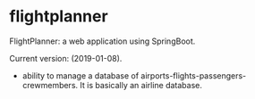 # flightplanner
FlightPlanner: a web application using SpringBoot.

Current version: (2019-01-08).

- ability to manage a database of airports-flights-passengers-crewmembers. It is basically an airline database.
